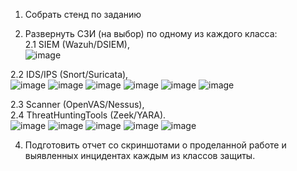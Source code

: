  1. Собрать стенд по заданию
    
 2. Развернуть СЗИ (на выбор) по одному из каждого класса:  
2.1 SIEM (Wazuh/DSIEM),  
![image](https://github.com/user-attachments/assets/fe717574-5920-4e4c-8bb0-04639e0d1d00)

2.2 IDS/IPS (Snort/Suricata),   
![image](https://github.com/user-attachments/assets/1c529169-6851-481d-9252-160ff8a8f27f)
![image](https://github.com/user-attachments/assets/1951e052-85f5-47b0-909d-68b42ca0a779)
![image](https://github.com/user-attachments/assets/07465b0e-ad02-4d2e-aaf8-c7b965ee36ac)
![image](https://github.com/user-attachments/assets/6c061be7-7c61-4c5b-8ab2-20dca87207d8)
![image](https://github.com/user-attachments/assets/d9cb88b0-b4c8-49b3-889b-e1ad464334f5)
![image](https://github.com/user-attachments/assets/ffd6ca00-22a8-4c95-a3e1-dac4ee37d308)

2.3 Scanner (OpenVAS/Nessus),  
2.4 ThreatHuntingTools (Zeek/YARA).  
![image](https://github.com/user-attachments/assets/85a525da-779f-4ccc-a013-2abdd46fa894)
![image](https://github.com/user-attachments/assets/e51e75aa-0dd3-4609-a3d7-dec8b21f332b)
![image](https://github.com/user-attachments/assets/000c8fcf-1b1e-40b4-8afd-317e6d8d2de4)
![image](https://github.com/user-attachments/assets/d9ed274c-d1c2-40be-bad7-36564ccb8973)
![image](https://github.com/user-attachments/assets/78e4035b-0133-4eea-8f52-2384c5bdb84b)

 4. Подготовить отчет со скриншотами о проделанной работе и выявленных
 инцидентах каждым из классов защиты.
